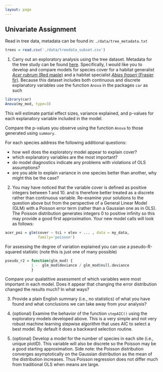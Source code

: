 ```yaml
---
layout: page
---
```


## Univariate Assignment

Read in tree data, metadata can be found in: `./data/tree_metadata.txt`

```r
trees = read.csv('./data/treedata_subset.csv')
```

1. Carry out an exploratory analysis using the tree dataset. Metadata for the
tree study can be found [here](../data/tree_metadata.txt). Specifically, I would
like you to develop and compare models for species cover for a habitat
generalist [*Acer rubrum* (Red
maple)](http://www.durhamtownship.com/blog-archives/pix/November1407.jpg) and a
habitat specialist [*Abies fraseri* (Frasier
fir)](https://upload.wikimedia.org/wikipedia/commons/d/d0/Abies_fraseri_Mitchell.jpg).
Because this dataset includes both continuous and discrete explanatory variables
use the function `Anova` in the packages `car` as such

```r
library(car)
Anova(my_mod, type=3)
```

This will estimate partial effect sizes, variance explained, and p-values for 
each explanatory variable included in the model. 

Compare the p-values you observe using the function `Anova` to those generated
using `summary`. 

For each species address the following additional questions:

* how well does the exploratory model appear to explain cover?
* which explanatory variables are the most important?
* do model diagnostics indicate any problems with violations of OLS assumptions?
* are you able to explain variance in one species better than another, 
  why might this be the case?

2. You may have noticed that the variable cover is defined as 
positive integers between 1 and 10. and is therefore better treated
as a discrete rather than continuous variable. 
Re-examine your solutions to the question above but from the
perspective of a General Linear Model (GLM) with a Poisson error term
(rather than a Gaussian one as in OLS). 
The Poisson distribution generates integers 0 to positive infinity so this may provide a good first approximation. 
Your new model calls will look as follows:

```r
acer_poi = glm(cover ~ tci + elev + ... , data = my_data, 
               family='poisson')
```

For assessing the degree of variation explained you can use a 
pseudo-R-squared statistic (note this is just one of many possible)

```r
pseudo_r2 = function(glm_mod) {
            1 -  glm_mod$deviance / glm_mod$null.deviance
            }
```

Compare your qualatitive assessment of which variables were most important in each model. 
Does it appear that changing the error distribution changed the results much? In what ways? 

3. Provide a plain English summary (i.e., no statistics) of what you have
found and what conclusions we can take away from your analysis?

4. (optional) Examine the behavior of the function `stepAIC()` using the 
exploratory models developed above. This is a very simple and not very
robust machine learning stepwise algorithm that uses AIC to select a 
best model. By default it does a backward selection routine. 

5. (optional) Develop a model for the number of species in each site 
(i.e., unique plotID). This variable will also be discrete so the Poisson
may be a good starting approximation. Side note: the Poisson
distribution converges asymptotically on the Gaussian distribution as the 
mean of the distribution increases. Thus Poisson regression does not differ
much from traditional OLS when means are large. 
